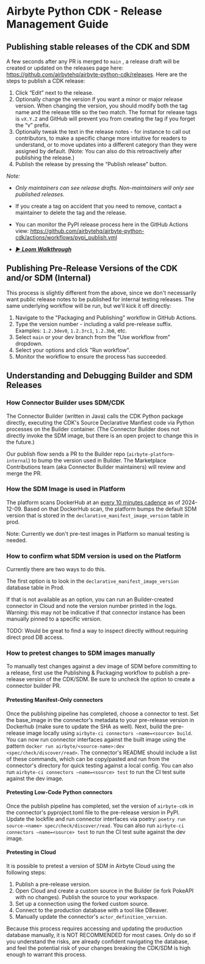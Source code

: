 # Airbyte Python CDK - Release Management Guide

## Publishing stable releases of the CDK and SDM

A few seconds after any PR is merged to `main` , a release draft will be created or updated on the releases page here: https://github.com/airbytehq/airbyte-python-cdk/releases. Here are the steps to publish a CDK release:

1. Click “Edit” next to the release.
2. Optionally change the version if you want a minor or major release version. When changing the version, you should modify both the tag name and the release title so the two match. The format for release tags is `vX.Y.Z` and GitHub will prevent you from creating the tag if you forget the “v” prefix.
3. Optionally tweak the text in the release notes - for instance to call out contributors, to make a specific change more intuitive for readers to understand, or to move updates into a different category than they were assigned by default. (Note: You can also do this retroactively after publishing the release.)
4. Publish the release by pressing the “Publish release” button.

_Note:_

- _Only maintainers can see release drafts. Non-maintainers will only see published releases._
- If you create a tag on accident that you need to remove, contact a maintainer to delete the tag and the release.
- You can monitor the PyPI release process here in the GitHub Actions view: https://github.com/airbytehq/airbyte-python-cdk/actions/workflows/pypi_publish.yml

- **_[▶️ Loom Walkthrough](https://www.loom.com/share/ceddbbfc625141e382fd41c4f609dc51?sid=78e13ef7-16c8-478a-af47-4978b3ff3fad)_**

## Publishing Pre-Release Versions of the CDK and/or SDM (Internal)

This process is slightly different from the above, since we don't necessarily want public release notes to be published for internal testing releases. The same underlying workflow will be run, but we'll kick it off directly:

1. Navigate to the "Packaging and Publishing" workflow in GitHub Actions.
2. Type the version number - including a valid pre-release suffix. Examples: `1.2.3dev0`, `1.2.3rc1`, `1.2.3b0`, etc.
3. Select `main` or your dev branch from the "Use workflow from" dropdown.
4. Select your options and click "Run workflow".
5. Monitor the workflow to ensure the process has succeeded.

## Understanding and Debugging Builder and SDM Releases

### How Connector Builder uses SDM/CDK

The Connector Builder (written in Java) calls the CDK Python package directly, executing the CDK's Source Declarative Manfiest code via Python processes on the Builder container. (The Connector Builder does not directly invoke the SDM image, but there is an open project to change this in the future.)

Our publish flow sends a PR to the Builder repo (`airbyte-platform-internal`) to bump the version used in Builder. The Marketplace Contributions team (aka Connector Builder maintainers) will review and merge the PR.

### How the SDM Image is used in Platform

The platform scans DockerHub at an [every 10 minutes cadence](https://github.com/airbytehq/airbyte-platform-internal/blob/d744174c0f3ca8fa70f3e05cca6728f067219752/oss/airbyte-cron/src/main/java/io/airbyte/cron/jobs/DeclarativeSourcesUpdater.java) as of 2024-12-09. Based on that DockerHub scan, the platform bumps the default SDM version that is stored in the `declarative_manifest_image_version` table in prod.

Note: Currently we don't pre-test images in Platform so manual testing is needed.

### How to confirm what SDM version is used on the Platform

Currently there are two ways to do this.

The first option is to look in the `declarative_manifest_image_version` database table in Prod.

If that is not available as an option, you can run an Builder-created connector in Cloud and note the version number printed in the logs. Warning: this may not be indicative if that connector instance has been manually pinned to a specific version.

TODO: Would be great to find a way to inspect directly without requiring direct prod DB access.

### How to pretest changes to SDM images manually

To manually test changes against a dev image of SDM before committing to a release, first use the Publishing & Packaging workflow to publish a pre-release version of the CDK/SDM. Be sure to uncheck the option to create a connector builder PR.

#### Pretesting Manifest-Only connectors

Once the publishing pipeline has completed, choose a connector to test. Set the base_image in the connector's metadata to your pre-release version in Dockerhub (make sure to update the SHA as well).
Next, build the pre-release image locally using `airbyte-ci connectors —name=<source> build`.
You can now run connector interfaces against the built image using the pattern `docker run airbyte/<source-name>:dev <spec/check/discover/read>`.
The connector's README should include a list of these commands, which can be copy/pasted and run from the connector's directory for quick testing against a local config.
You can also run `airbyte-ci connectors —name=<source> test` to run the CI test suite against the dev image.

#### Pretesting Low-Code Python connectors

Once the publish pipeline has completed, set the version of `airbyte-cdk` in the connector's pyproject.toml file to the pre-release version in PyPI.
Update the lockfile and run connector interfaces via poetry: `poetry run source-<name> spec/check/discover/read`.
You can also run `airbyte-ci connectors —name=<source> test` to run the CI test suite against the dev image.  

#### Pretesting in Cloud

It is possible to pretest a version of SDM in Airbyte Cloud using the following steps:

1. Publish a pre-release version.
2. Open Cloud and create a custom source in the Builder (ie fork PokeAPI with no changes). Publish the source to your workspace.
3. Set up a connection using the forked custom source.
4. Connect to the production database with a tool like DBeaver.
5. Manually update the connector's `actor_definition_version`.

Because this process requires accessing and updating the production database manually, it is NOT RECOMMENDED for most cases. Only do so if you understand the risks, are already confident navigating the database, and feel the potential risk of your changes breaking the CDK/SDM is high enough to warrant this process.
